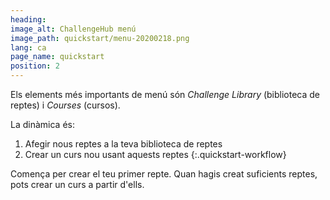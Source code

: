 ```yaml
---
heading:
image_alt: ChallengeHub menú
image_path: quickstart/menu-20200218.png
lang: ca
page_name: quickstart
position: 2
---
```


Els elements més importants de menú són *Challenge Library* (biblioteca de reptes) i *Courses* (cursos).

La dinàmica és:

1. Afegir nous reptes a la teva biblioteca de reptes
2. Crear un curs nou usant aquests reptes
{:.quickstart-workflow}

Comença per crear el teu primer repte. Quan hagis creat suficients reptes, pots crear un curs a partir d'ells.
